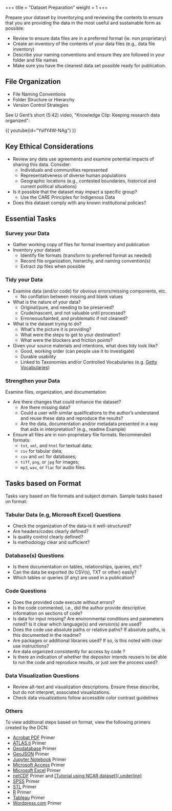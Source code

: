 +++
title = "Dataset Preparation"
weight = 1
+++

Prepare your dataset by inventorying and reviewing the contents to ensure that you are providing the data in the most useful and sustainable form as possible:

- Review to ensure data files are in a preferred format (ie. non proprietary)
- Create an inventory of the contents of your data files (e.g., data file inventory)
- Describe your naming conventions and ensure they are followed in your folder and file names
- Make sure you have the cleanest data set possible ready for publication.

## File Organization

- File Naming Conventions
- Folder Structure or Hierarchy
- Version Control Strategies

See U Gent’s short (5:42) video, "Knowledge Clip: Keeping research data organized":

{{ youtube(id="YslfY4W-NAg") }}

## Key Ethical Considerations

- Review any data use agreements and examine potential impacts of sharing this data. Consider:
  - Individuals and communities represented
  - Representativeness of diverse human populations
  - Geographic locations (e.g., contested boundaries, historical and current political situations)
- Is it possible that the dataset may impact a specific group?
  - Use the CARE Principles for Indigenous Data
- Does this dataset comply with any known institutional policies?

## Essential Tasks

### Survey your Data

- Gather working copy of files for formal inventory and publication
- Inventory your dataset
  - Identify file formats (transform to preferred format as needed)
  - Record file organization, hierarchy, and naming convention(s)
  - Extract zip files when possible

### Tidy your Data

- Examine data (and/or code) for obvious errors/missing components, etc.
  - No conflation between missing and blank values
- What is the nature of your data?
  - Original/pure, and needing to be preserved?
  - Crude/nascent, and not valuable until processed?
  - Erroneous/tainted, and problematic if not cleaned?
- What is the dataset trying to do?
  - What's the picture it is providing?
  - What were the steps to get to your destination?
  - What were the blockers and friction points?
- Given your source materials and intentions, what does tidy look like?
  - Good, working order (can people use it to investigate)
  - Durable usability
  - Linked to Taxonomies and/or Controlled Vocabularies (e.g. [Getty Vocabularies](https://www.getty.edu/research/tools/vocabularies/lod/))

### Strengthen your Data

Examine files, organization, and documentation:

- Are there changes that could enhance the dataset?
  - Are there missing data?
  - Could a user with similar qualifications to the author’s understand and reuse these data and reproduce the results?
  - Are the data, documentation and/or metadata presented in a way that aids in interpretation? (e.g., readme Example)
- Ensure all files are in non-proprietary file formats. Recommended formats:
  - `txt`, `xml`, and `html` for textual data;
  - `csv` for tabular data;
  - `csv` and `xml` for databases;
  - `tiff`, `png`, or `jpg` for images;
  - `mp3`, `wav`, or `flac` for audio files.

## Tasks based on Format

Tasks vary based on file formats and subject domain. Sample tasks based on format:

### Tabular Data (e.g, Microsoft Excel) Questions

- Check the organization of the data–is it well-structured?
- Are headers/codes clearly defined?
- Is quality control clearly defined?
- Is methodology clear and sufficient?

### Database(s) Questions

- Is there documentation on tables, relationships, queries, etc?
- Can the data be exported (to CSV(s), TXT or other) easily?
- Which tables or queries (if any) are used in a publication?

### Code Questions

- Does the provided code execute without errors?
- Is the code commented, i.e., did the author provide descriptive information on sections of code?
- Is data for input missing? Are environmental conditions and parameters noted? Is it clear which language(s) and version(s) are used?
- Does the code use absolute paths or relative paths? If absolute paths, is this documented in the readme?
- Are packages or additional libraries used? If so, is this noted with clear use instructions?
- Are data organized consistently for access by code ?
- Is there an indication of whether the depositor intends reusers to be able to run the code and reproduce results, or just see the process used?

### Data Visualization Questions

- Review alt-text and visualization descriptions. Ensure these describe, but do not interpret, associated visualizations.
- Check data visualizations follow accessible color contrast guidelines

### Others

To view additional steps based on format, view the following primers created by the DCN:

- [Acrobat PDF](http://hdl.handle.net/11299/210210) Primer
- [ATLAS.ti](http://hdl.handle.net/11299/210211) Primer
- [Geodatabase](http://hdl.handle.net/11299/202823) Primer
- [GeoJSON](http://hdl.handle.net/11299/210208) Primer
- [Jupyter Notebook](http://hdl.handle.net/11299/202815) Primer
- [Microsoft Access](http://hdl.handle.net/11299/202827) Primer
- [Microsoft Excel](http://hdl.handle.net/11299/202816) Primer
- [netCDF](http://hdl.handle.net/2027.42/145724) Primer and [[Tutorial using NCAR dataset]{.underline}](http://hdl.handle.net/11299/202825)
- [SPSS](http://hdl.handle.net/11299/202812) Primer
- [STL](http://hdl.handle.net/11299/211352) Primer
- [R](http://hdl.handle.net/11299/210209) Primer
- [Tableau](http://hdl.handle.net/11299/210207) Primer
- [Wordpress.com](http://hdl.handle.net/11299/202811) Primer
